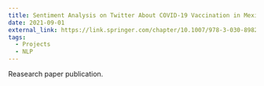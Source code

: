 ```yaml
---
title: Sentiment Analysis on Twitter About COVID-19 Vaccination in Mexico
date: 2021-09-01
external_link: https://link.springer.com/chapter/10.1007/978-3-030-89820-5_8
tags:
  - Projects
  - NLP
---
```


Reasearch paper publication.

<!--more-->

